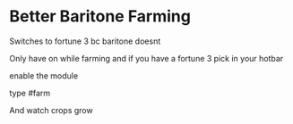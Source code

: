 # Better Baritone Farming
Switches to fortune 3 bc baritone doesnt

Only have on while farming and if you have a fortune 3 pick in your hotbar

enable the module

type #farm 

And watch crops grow


